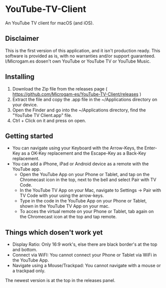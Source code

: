 # YouTube-TV-Client
An YouTube TV client for macOS (and iOS).

## Disclaimer
This is the first version of this application, and it isn't production ready.
This software is provided as is, with no warranties and/or support guaranteed.
I/Microgam.es dosen't own YouTube or YouTube TV or YouTube Music.

## Installing
1. Download the Zip file from the releases page ( https://github.com/Microgam-es/YouTube-TV-Client/releases )
2. Extract the file and copy the .app file in the ~/Applications directory on your device.
3. Open the Finder and go into the ~/Applications directory, find the "YouTube TV Client.app" file.
4. Ctrl + Click on it and press on open.

## Getting started
* You can navigate using your Keyboard with the Arrow-Keys, the Enter-Key as a OK-Key replacement and the Escape-Key as a Back-Key replacement.
* You can add a iPhone, iPad or Android device as a remote with the YouTube app. 
  * Open the YouTube App on your Phone or Tablet, and tap on the Chromecast icon in the top, next to the bell and select Pair with TV Code.
  * In the YouTube TV App on your Mac, navigate to Settings -> Pair with TV Code with your using the arrow-keys.
  * Type in the code in the YouTube App on your Phone or Tablet, shown in the YouTube TV App on your mac.
  * To acces the virtual remote on your Phone or Tablet, tab again on the Chromecast icon at the top and tap remote.
 
## Things which dosen't work yet
* Display Ratio: Only 16:9 work's, else there are black border's at the top and bottom.
* Connect via WiFI: You cannot connect your Phone or Tablet via WiFi in the YouTube App.
* Navigate using a Mouse/Trackpad: You cannot navigate with a mouse or a trackpad only. 





The newest version is at the top in the releases panel.

